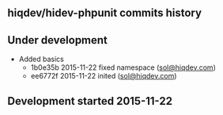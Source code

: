 hiqdev/hidev-phpunit commits history
------------------------------------

## Under development

- Added basics
    - 1b0e35b 2015-11-22 fixed namespace (sol@hiqdev.com)
    - ee6772f 2015-11-22 inited (sol@hiqdev.com)

## Development started 2015-11-22

